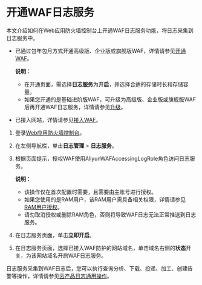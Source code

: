 # 开通WAF日志服务

本文介绍如何在Web应用防火墙控制台上开通WAF日志服务功能，将日志采集到日志服务中。

-   已通过包年包月方式开通高级版、企业版或旗舰版WAF，详情请参见[开通WAF](/cn.zh-CN/产品定价/开通WAF/开通Web应用防火墙.md)。

    **说明：**

    -   在开通页面，需选择**日志服务**为**开启**，并选择合适的存储时长和存储容量。
    -   如果您开通的是基础进阶版WAF，可升级为高级版、企业版或旗舰版WAF后再开通WAF日志服务，详情请参见[升级](/cn.zh-CN/产品定价/续费与升级.md)。
-   已接入网站，详情请参见[接入WAF](/cn.zh-CN/接入WAF/使用教程.md)。

1.  登录[Web应用防火墙控制台](https://yundun.console.aliyun.com/?p=waf)。

2.  在左侧导航栏，单击**日志管理** \> **日志服务**。

3.  根据页面提示，授权WAF使用AliyunWAFAccessingLogRole角色访问日志服务。

    **说明：**

    -   该操作仅在首次配置时需要，且需要由主账号进行授权。
    -   如果您使用的是RAM用户，该RAM用户需具备相关权限，详情请参见[RAM用户授权](/cn.zh-CN/数据采集/云产品日志采集/云产品日志通用操作.md)。
    -   请勿取消授权或删除RAM角色，否则将导致WAF日志无法正常推送到日志服务。
4.  在日志服务页面，单击**立即开启**。

5.  在日志服务页面，选择已接入WAF防护的网站域名，单击域名右侧的**状态**开关，为该网站域名开启WAF日志服务。


日志服务采集到WAF日志后，您可以执行查询分析、下载、投递、加工、创建告警等操作，详情请参见[云产品日志通用操作](/cn.zh-CN/数据采集/云产品日志采集/云产品日志通用操作.md)。


